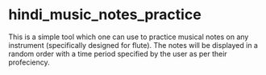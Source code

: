 # hindi_music_notes_practice
This is a simple tool which one can use to practice musical notes on any instrument (specifically designed for flute). The notes will be displayed in a random order with a time period specified by the user as per their profeciency.
